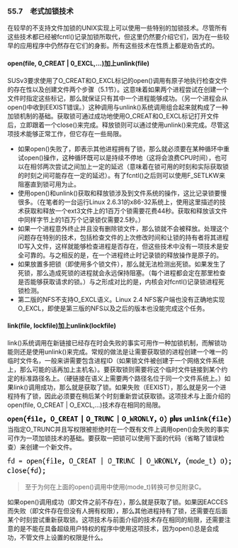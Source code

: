 ### 55.7　老式加锁技术

在较早的不支持文件加锁的UNIX实现上可以使用一些特别的加锁技术。尽管所有这些技术都已经被fcntl()记录加锁所取代，但这里仍然要介绍它们，因为在一些较早的应用程序中仍然存在它们的身影。所有这些技术在性质上都是劝告式的。

#### open(file, 0_CREAT | 0_EXCL,...)加上unlink(file)

SUSv3要求使用了O_CREAT和O_EXCL标记的open()调用有原子地执行检查文件的存在性以及创建文件两个步骤（5.1节）。这意味着如果两个进程尝试在创建一个文件时指定这些标记，那么就保证只有其中一个进程能够成功。（另一个进程会从open()中收到EEXIST错误。）这种调用与unlink()系统调用组合起来就构成了一种加锁机制的基础。获取锁可通过成功地使用O_CREAT和O_EXCL标记打开文件后，立即跟着一个close()来完成。释放锁则可以通过使用unlink()来完成。尽管这项技术能够正常工作，但它存在一些局限。

+ 如果open()失败了，即表示其他进程拥有了锁，那么就必须要在某种循环中重试open()操作，这种循环既可以是持续不停地（这将会浪费CPU时间），也可以在相邻两次尝试之间加上一定的延迟（意味着在锁可用的时刻和实际获取锁的时刻之间可能存在一定的延迟）。有了fcntl()之后则可以使用F_SETLKW来阻塞直到锁可用为止。
+ 使用open()和unlink()获取和释放锁涉及到文件系统的操作，这比记录锁要慢很多。（在笔者的一台运行Linux 2.6.31的x86-32系统上，使用这里描述的技术获取和释放一个ext3文件上的1百万个锁需要花费44秒。获取和释放该文件中同样字节上的1百万个记录锁仅需要2.5秒。）
+ 如果一个进程意外终止并且没有删除锁文件，那么锁就不会被释放。处理这个问题存在特别的技术，包括检查文件的上次修改时间和让锁的持有者将其进程ID写入文件，这样就能够检查进程是否存在，但这些技术中没有一项技术是安全可靠的。与之相反的是，在一个进程终止时记录锁的释放操作是原子的。
+ 如果放置多把锁（即使用多个锁文件），那么就无法检测出死锁。如果发生了死锁，那么造成死锁的进程就会永远保持阻塞。（每个进程都会定在那里检查是否能够获取请求的锁。）与之形成对比的是，内核会对fcntl()记录锁进程死锁检测。
+ 第二版的NFS不支持O_EXCL语义。Linux 2.4 NFS客户端也没有正确地实现O_EXCL，即使是第三版的NFS以及之后的版本也没能完成这个任务。

#### link(file, lockfile)加上unlink(lockfile)

link()系统调用在新链接已经存在时会失败的事实可用作一种加锁机制，而解锁功能则还是使用unlink()来完成。常规的做法是让需要获取锁的进程创建一个唯一的临时文件名，一般来讲需要包含进程ID（如果锁文件被创建于一个网络文件系统上，那么可能的话再加上主机名）。要获取锁则需要将这个临时文件链接到某个约定的标准路径名上。（硬链接在语义上需要两个路径名位于同一个文件系统上。）如果link()调用成功，那么就是获取了锁。如果失败（EEXIST），那么就是另一个进程持有了锁，因此必须要在稍后某个时刻重新尝试获取锁。这项技术与上面介绍的open(file, O_CREAT | O_EXCL,...)技术存在相同的局限。



![1436.png](../images/1436.png)
当指定O_TRUNC并且写权限被拒绝时在一个既有文件上调用open()会失败的事实可作为一项加锁技术的基础。要获取一把锁可以使用下面的代码（省略了错误检查）来创建一个新文件。



![1437.png](../images/1437.png)
> 至于为何在上面的open()调用中使用(mode_t)转换可参见附录C。

如果open()调用成功（即文件之前不存在），那么就是获取了锁。如果因EACCES而失败（即文件存在但没有人拥有权限），那么其他进程持有了锁，还需要在后面某个时刻尝试重新获取锁。这项技术与前面介绍的技术存在相同的局限，还需要注意的是不能在具备超级用户特权的程序中使用这项技术，因为open()总是会成功，不管文件上设置的权限是什么。

